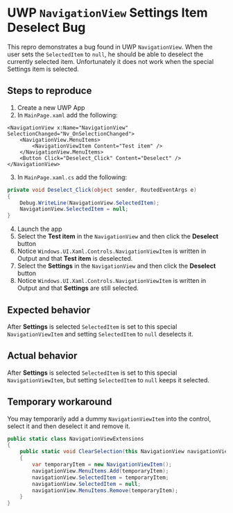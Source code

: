 # UWP `NavigationView` Settings Item Deselect Bug

This repro demonstrates a bug found in UWP `NavigationView`. When the user sets the `SelectedItem` to `null`, he should be able to deselect the currently selected item. Unfortunately it does not work when the special Settings item is selected.

## Steps to reproduce

1. Create a new UWP App
2. In `MainPage.xaml` add the following:
``` xaml
<NavigationView x:Name="NavigationView" SelectionChanged="Nv_OnSelectionChanged">
    <NavigationView.MenuItems>
        <NavigationViewItem Content="Test item" />
    </NavigationView.MenuItems>
    <Button Click="Deselect_Click" Content="Deselect" />
</NavigationView>
```
3. In `MainPage.xaml.cs` add the following:
``` c#
private void Deselect_Click(object sender, RoutedEventArgs e)
{
    Debug.WriteLine(NavigationView.SelectedItem);
    NavigationView.SelectedItem = null;
}
```
4. Launch the app
5. Select the **Test item** in the `NavigationView` and then click the **Deselect** button
6. Notice `Windows.UI.Xaml.Controls.NavigationViewItem` is written in Output and that **Test item** is deselected.
7. Select the **Settings** in the `NavigationView` and then click the **Deselect** button
8. Notice `Windows.UI.Xaml.Controls.NavigationViewItem` is written in Output and that **Settings** are still selected.

## Expected behavior

After **Settings** is selected `SelectedItem` is set to this special `NavigationViewItem` and setting `SelectedItem` to `null` deselects it.

## Actual behavior

After **Settings** is selected `SelectedItem` is set to this special `NavigationViewItem`, but setting `SelectedItem` to `null` keeps it selected.

## Temporary workaround

You may temporarily add a dummy `NavigationViewItem` into the control, select it and then deselect it and remove it.

``` c#
public static class NavigationViewExtensions
{
    public static void ClearSelection(this NavigationView navigationView)
    {
        var temporaryItem = new NavigationViewItem();
        navigationView.MenuItems.Add(temporaryItem);
        navigationView.SelectedItem = temporaryItem;
        navigationView.SelectedItem = null;
        navigationView.MenuItems.Remove(temporaryItem);
    }
}
```
